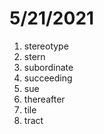 # 5/21/2021

1. stereotype
2. stern
3. subordinate
4. succeeding
5. sue
6. thereafter
7. tile
8. tract
